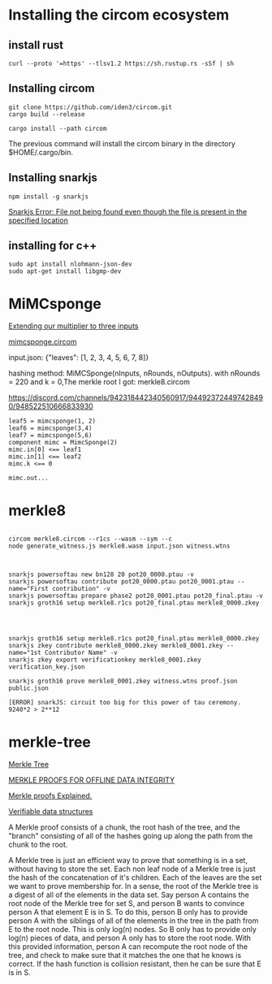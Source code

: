 
# Installing the circom ecosystem

## install rust

```
curl --proto '=https' --tlsv1.2 https://sh.rustup.rs -sSf | sh
```

## Installing circom

```
git clone https://github.com/iden3/circom.git
cargo build --release
```

```
cargo install --path circom
```
The previous command will install the circom binary in the directory $HOME/.cargo/bin.


## Installing snarkjs

```
npm install -g snarkjs
```

[Snarkjs Error: File not being found even though the file is present in the specified location](https://stackoverflow.com/questions/65757006/snarkjs-error-file-not-being-found-even-though-the-file-is-present-in-the-speci)

## installing for c++

```
sudo apt install nlohmann-json-dev
sudo apt-get install libgmp-dev
```




# MiMCsponge

[Extending our multiplier to three inputs](https://docs.circom.io/more-circuits/more-basic-circuits/#extending-our-multiplier-to-three-inputs)

[mimcsponge.circom](https://github.com/iden3/circomlib/blob/master/circuits/mimcsponge.circom)

input.json: {"leaves": [1, 2, 3, 4, 5, 6, 7, 8]}

hashing method: MiMCSponge(nInputs, nRounds, nOutputs).
with nRounds = 220 and k = 0,The merkle root I got: merkle8.circom

https://discord.com/channels/942318442340560917/944923724497428490/948522510666833930

```
leaf5 = mimcsponge(1, 2)
leaf6 = mimcsponge(3,4)
leaf7 = mimcsponge(5,6)
component mimc = MimcSponge(2)
mimc.in[0] <== leaf1
mimc.in[1] <== leaf2
mimc.k <== 0

mimc.out...
```

# merkle8

```

circom merkle8.circom --r1cs --wasm --sym --c
node generate_witness.js merkle8.wasm input.json witness.wtns



snarkjs powersoftau new bn128 20 pot20_0000.ptau -v
snarkjs powersoftau contribute pot20_0000.ptau pot20_0001.ptau --name="First contribution" -v
snarkjs powersoftau prepare phase2 pot20_0001.ptau pot20_final.ptau -v
snarkjs groth16 setup merkle8.r1cs pot20_final.ptau merkle8_0000.zkey




snarkjs groth16 setup merkle8.r1cs pot20_final.ptau merkle8_0000.zkey
snarkjs zkey contribute merkle8_0000.zkey merkle8_0001.zkey --name="1st Contributor Name" -v
snarkjs zkey export verificationkey merkle8_0001.zkey verification_key.json

snarkjs groth16 prove merkle8_0001.zkey witness.wtns proof.json public.json

```

```
[ERROR] snarkJS: circuit too big for this power of tau ceremony. 9240*2 > 2**12
```

# merkle-tree

[Merkle Tree](https://solidity-by-example.org/app/merkle-tree/)

[MERKLE PROOFS FOR OFFLINE DATA INTEGRITY](https://ethereum.org/en/developers/tutorials/merkle-proofs-for-offline-data-integrity/)

[Merkle proofs Explained.](https://medium.com/crypto-0-nite/merkle-proofs-explained-6dd429623dc5)

[Verifiable data structures](https://transparency.dev/verifiable-data-structures/)

A Merkle proof consists of a chunk, the root hash of the tree, and the "branch" consisting of all of the hashes going up along the path from the chunk to the root.

A Merkle tree is just an efficient way to prove that something is in a set, without having to store the set. Each non leaf node of a Merkle tree is just the hash of the concatenation of it's children. Each of the leaves are the set we want to prove membership for. In a sense, the root of the Merkle tree is a digest of all of the elements in the data set. Say person A contains the root node of the Merkle tree for set S, and person B wants to convince person A that element E is in S. To do this, person B only has to provide person A with the siblings of all of the elements in the tree in the path from E to the root node. This is only log(n) nodes. So B only has to provide only log(n) pieces of data, and person A only has to store the root node. With this provided information, person A can recompute the root node of the tree, and check to make sure that it matches the one that he knows is correct. If the hash function is collision resistant, then he can be sure that E is in S.
